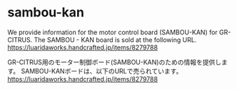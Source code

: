 # sambou-kan
We provide information for the motor control board (SAMBOU-KAN) for GR-CITRUS.
The SAMBOU - KAN board is sold at the following URL.
https://luaridaworks.handcrafted.jp/items/8279788

GR-CITRUS用のモーター制御ボード(SAMBOU-KAN)のための情報を提供します。
SAMBOU-KANボードは、以下のURLで売られています。
https://luaridaworks.handcrafted.jp/items/8279788
